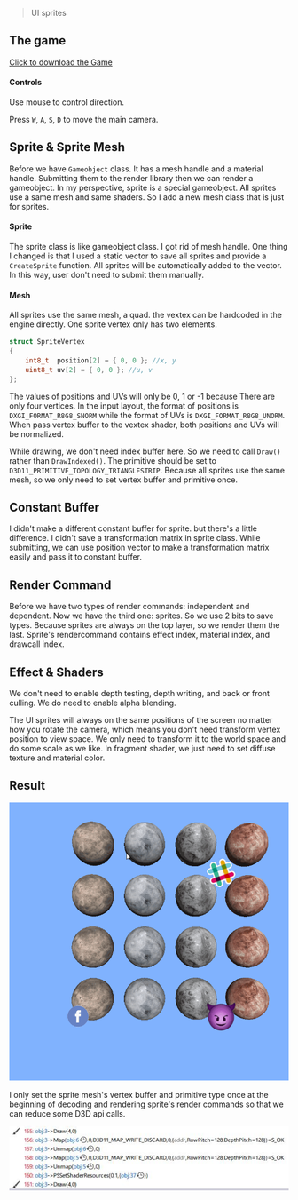> UI sprites

## The game
[Click to download the Game](/assets/GA10_Zhitao.zip)

#### Controls

Use mouse to control direction.

Press `W`, `A`, `S`, `D` to move the main camera. 

## Sprite & Sprite Mesh

Before we have `Gameobject` class. It has a mesh handle and a material handle. Submitting them to the render library then we can render a gameobject. In my perspective, sprite is a special gameobject. All sprites use a same mesh and same shaders. So I add a new mesh class that is just for sprites.

#### Sprite
The sprite class is like gameobject class. I got rid of mesh handle. One thing I changed is that I used a static vector to save all sprites and provide a `CreateSprite` function. All sprites will be automatically added to the vector. In this way, user don't need to submit them manually.

#### Mesh
All sprites use the same mesh, a quad. the vextex can be hardcoded in the engine directly. One sprite vertex only has two elements.

```c++
struct SpriteVertex
{
    int8_t  position[2] = { 0, 0 }; //x, y
    uint8_t uv[2] = { 0, 0 }; //u, v
};
```

The values of positions and UVs will only be 0, 1 or -1 because There are only four vertices. In the input layout, the format of positions is `DXGI_FORMAT_R8G8_SNORM` while the format of UVs is `DXGI_FORMAT_R8G8_UNORM`. When pass vertex buffer to the vextex shader, both positions and UVs will be normalized.

While drawing, we don't need index buffer here. So we need to call `Draw()` rather than `DrawIndexed()`. The primitive should be set to `D3D11_PRIMITIVE_TOPOLOGY_TRIANGLESTRIP`. Because all sprites use the same mesh, so we only need to set vertex buffer and primitive once.

## Constant Buffer

I didn't make a different constant buffer for sprite. but there's a little difference. I didn't save a transformation matrix in sprite class. While submitting, we can use position vector to make a transformation matrix easily and pass it to constant buffer.

## Render Command

Before we have two types of render commands: independent and dependent. Now we have the third one: sprites. So we use 2 bits to save types. Because sprites are always on the top layer, so we render them the last. Sprite's rendercommand contains effect index, material index, and drawcall index.

## Effect & Shaders

We don't need to enable depth testing, depth writing, and back or front culling. We do need to enable alpha blending.

The UI sprites will always on the same positions of the screen no matter how you rotate the camera, which means you don't need transform vertex position to view space. We only need to transform it to the world space and do some scale as we like. In fragment shader, we just need to set diffuse texture and material color.

## Result

![](/img/in-post/write-up-gra-10/1.gif)

I only set the sprite mesh's vertex buffer and primitive type once at the beginning of decoding and rendering sprite's render commands so that we can reduce some D3D api calls.

![](/img/in-post/write-up-gra-10/1.JPG)
